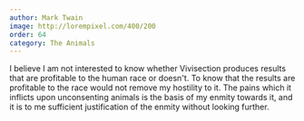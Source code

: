 ```yaml
---
author: Mark Twain
image: http://lorempixel.com/400/200
order: 64
category: The Animals
---
```


I believe I am not interested to know whether Vivisection produces results that are profitable to the human race or doesn't. To know that the results are profitable to the race would not remove my hostility to it. The pains which it inflicts upon unconsenting animals is the basis of my enmity towards it, and it is to me sufficient justification of the enmity without looking further.
